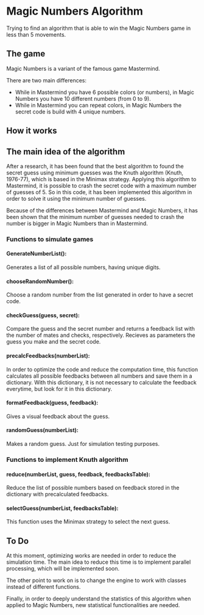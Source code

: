 # Magic Numbers Algorithm
Trying to find an algorithm that is able to win the Magic Numbers game in less than 5 movements.

## The game
Magic Numbers is a variant of the famous game Mastermind.

There are two main differences:
- While in Mastermind you have 6 possible colors (or numbers), in Magic Numbers you have 10 different numbers (from 0 to 9).
- While in Mastermind you can repeat colors, in Magic Numbers the secret code is build with 4 unique numbers.

## How it works

## The main idea of the algorithm
After a research, it has been found that the best algorithm to found the secret guess using minimum guesses was the Knuth algorithm (Knuth, 1976-77), which is based in the Minimax strategy. Applying this algorithm to Mastermind, it is possible to crash the secret code with a maximum number of guesses of 5. So in this code, it has been implemented this algorithm in order to solve it using the minimum number of guesses.

Because of the differences between Mastermind and Magic Numbers, it has been shown that the minimum number of guesses needed to crash the number is bigger in Magic Numbers than in Mastermind.

### Functions to simulate games

#### GenerateNumberList():
Generates a list of all possible numbers, having unique digits.

#### chooseRandomNumber():
Choose a random number from the list generated in order to have a secret code.

#### checkGuess(guess, secret):
Compare the guess and the secret number and returns a feedback list with the number of mates and checks, respectively.
Recieves as parameters the guess you make and the secret code.

#### precalcFeedbacks(numberList):
In order to optimize the code and reduce the computation time, this function calculates all possible feedbacks between all numbers and save them in a dictionary. With this dictionary, it is not necessary to calculate the feedback everytime, but look for it in this dictionary.

#### formatFeedback(guess, feedback):
Gives a visual feedback about the guess.

#### randomGuess(numberList):
Makes a random guess. Just for simulation testing purposes.

### Functions to implement Knuth algorithm

#### reduce(numberList, guess, feedback, feedbacksTable):
Reduce the list of possible numbers based on feedback stored in the dictionary with precalculated feedbacks.

#### selectGuess(numberList, feedbacksTable):
This function uses the Minimax strategy to select the next guess. 

## To Do
At this moment, optimizing works are needed in order to reduce the simulation time. The main idea to reduce this time is to implement parallel processing, which will be implemented soon.

The other point to work on is to change the engine to work with classes instead of different functions.

Finally, in order to deeply understand the statistics of this algorithm when applied to Magic Numbers, new statistical functionalities are needed.